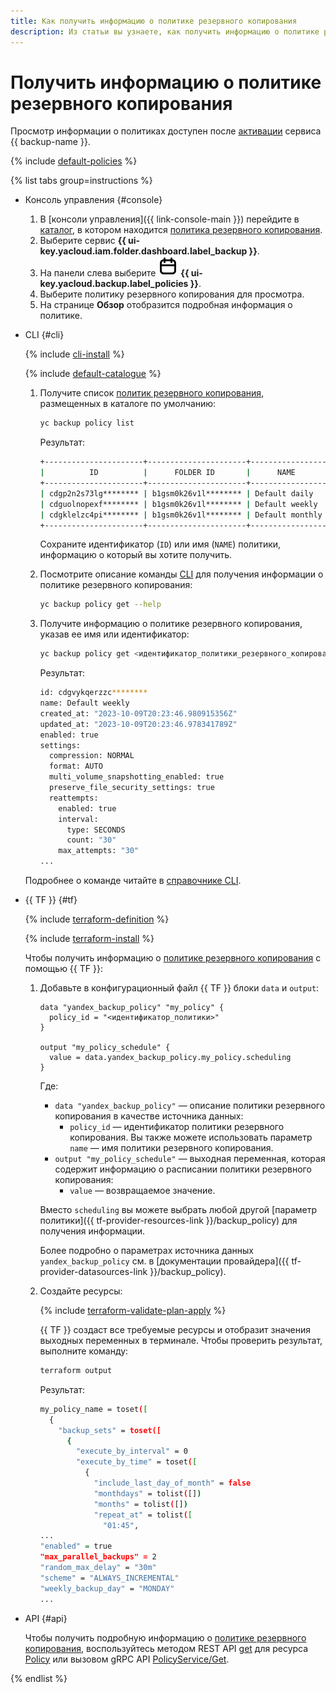```yaml
---
title: Как получить информацию о политике резервного копирования
description: Из статьи вы узнаете, как получить информацию о политике резервного копирования {{ backup-full-name }}.
---
```


# Получить информацию о политике резервного копирования

Просмотр информации о политиках доступен после [активации](../../concepts/index.md#providers) сервиса {{ backup-name }}.

{% include [default-policies](../../../_includes/backup/default-policies.md) %}

{% list tabs group=instructions %}

- Консоль управления {#console}

  1. В [консоли управления]({{ link-console-main }}) перейдите в [каталог](../../../resource-manager/concepts/resources-hierarchy.md#folder), в котором находится [политика резервного копирования](../../../backup/concepts/policy.md).
  1. Выберите сервис **{{ ui-key.yacloud.iam.folder.dashboard.label_backup }}**.
  1. На панели слева выберите ![policies](../../../_assets/console-icons/calendar.svg) **{{ ui-key.yacloud.backup.label_policies }}**.
  1. Выберите политику резервного копирования для просмотра.
  1. На странице **Обзор** отобразится подробная информация о политике.

- CLI {#cli}

  {% include [cli-install](../../../_includes/cli-install.md) %}

  {% include [default-catalogue](../../../_includes/default-catalogue.md) %}

  1. Получите список [политик резервного копирования](../../../backup/concepts/policy.md), размещенных в каталоге по умолчанию:

     ```bash
     yc backup policy list
     ```  

     Результат:

     ```bash
     +----------------------+----------------------+-----------------+---------+---------------------+---------------------+
     |          ID          |      FOLDER ID       |      NAME       | ENABLED |     CREATED AT      |     UPDATED AT      |
     +----------------------+----------------------+-----------------+---------+---------------------+---------------------+
     | cdgp2n2s73lg******** | b1gsm0k26v1l******** | Default daily   | true    | 2023-07-20 13:55:14 | 2024-08-15 08:27:41 |
     | cdguolnopexf******** | b1gsm0k26v1l******** | Default weekly  | true    | 2023-07-20 13:55:14 | 2023-09-05 16:24:05 |
     | cdgklelzc4pi******** | b1gsm0k26v1l******** | Default monthly | true    | 2023-07-20 13:55:15 | 2024-09-02 08:40:18 |
     +----------------------+----------------------+-----------------+---------+---------------------+---------------------+
     ```
  
     Сохраните идентификатор (`ID`) или имя (`NAME`) политики, информацию о который вы хотите получить.

  1. Посмотрите описание команды [CLI](../../../cli/) для получения информации о политике резервного копирования:

     ```bash
     yc backup policy get --help
     ```

  1. Получите информацию о политике резервного копирования, указав ее имя или идентификатор:

     ```bash
     yc backup policy get <идентификатор_политики_резервного_копирования>
     ```

     Результат:

     ```bash
     id: cdgvykqerzzc********
     name: Default weekly
     created_at: "2023-10-09T20:23:46.980915356Z"
     updated_at: "2023-10-09T20:23:46.978341789Z"
     enabled: true
     settings:
       compression: NORMAL
       format: AUTO
       multi_volume_snapshotting_enabled: true
       preserve_file_security_settings: true
       reattempts:
         enabled: true
         interval:
           type: SECONDS
           count: "30"
         max_attempts: "30"
     ...
     ```

  Подробнее о команде читайте в [справочнике CLI](../../../cli/cli-ref/backup/cli-ref/policy/get.md).

- {{ TF }} {#tf}

  {% include [terraform-definition](../../../_tutorials/_tutorials_includes/terraform-definition.md) %}

  {% include [terraform-install](../../../_includes/terraform-install.md) %}

  Чтобы получить информацию о [политике резервного копирования](../../concepts/policy.md) с помощью {{ TF }}:

  1. Добавьте в конфигурационный файл {{ TF }} блоки `data` и `output`:

      ```hcl
      data "yandex_backup_policy" "my_policy" {
        policy_id = "<идентификатор_политики>"
      }

      output "my_policy_schedule" {
        value = data.yandex_backup_policy.my_policy.scheduling
      }
      ```

      Где:

      * `data "yandex_backup_policy"` — описание политики резервного копирования в качестве источника данных:
        * `policy_id` — идентификатор политики резервного копирования. Вы также можете использовать параметр `name` — имя политики резервного копирования.
      * `output "my_policy_schedule"` — выходная переменная, которая содержит информацию о расписании политики резервного копирования:
        * `value` — возвращаемое значение.

      Вместо `scheduling` вы можете выбрать любой другой [параметр политики]({{ tf-provider-resources-link }}/backup_policy) для получения информации.

      Более подробно о параметрах источника данных `yandex_backup_policy` см. в [документации провайдера]({{ tf-provider-datasources-link }}/backup_policy).

  1. Создайте ресурсы:

      {% include [terraform-validate-plan-apply](../../../_tutorials/_tutorials_includes/terraform-validate-plan-apply.md) %}

      {{ TF }} создаст все требуемые ресурсы и отобразит значения выходных переменных в терминале. Чтобы проверить результат, выполните команду:

      ```bash
      terraform output
      ```

      Результат:

      ```bash
      my_policy_name = toset([
        {
          "backup_sets" = toset([
            {
              "execute_by_interval" = 0
              "execute_by_time" = toset([
                {
                  "include_last_day_of_month" = false
                  "monthdays" = tolist([])
                  "months" = tolist([])
                  "repeat_at" = tolist([
                    "01:45",
      ...
      "enabled" = true
      "max_parallel_backups" = 2
      "random_max_delay" = "30m"
      "scheme" = "ALWAYS_INCREMENTAL"
      "weekly_backup_day" = "MONDAY"
      ...
      ```

- API {#api}

  Чтобы получить подробную информацию о [политике резервного копирования](../../concepts/policy.md), воспользуйтесь методом REST API [get](../../backup/api-ref/Policy/get.md) для ресурса [Policy](../../backup/api-ref/Policy/index.md) или вызовом gRPC API [PolicyService/Get](../../backup/api-ref/grpc/Policy/get.md).

{% endlist %}